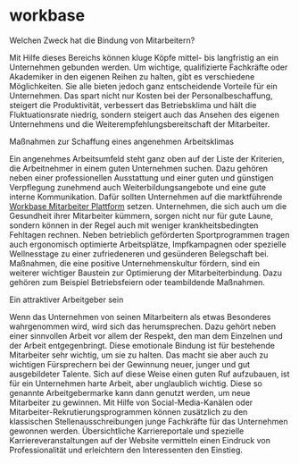 # workbase

Welchen Zweck hat die Bindung von Mitarbeitern?

Mit Hilfe dieses Bereichs können kluge Köpfe mittel- bis langfristig an ein Unternehmen gebunden werden. Um wichtige, qualifizierte Fachkräfte oder Akademiker in den eigenen Reihen zu halten, gibt es verschiedene Möglichkeiten. Sie alle bieten jedoch ganz entscheidende Vorteile für ein Unternehmen. Das spart nicht nur Kosten bei der Personalbeschaffung, steigert die Produktivität, verbessert das Betriebsklima und hält die Fluktuationsrate niedrig, sondern steigert auch das Ansehen des eigenen Unternehmens und die Weiterempfehlungsbereitschaft der Mitarbeiter.

Maßnahmen zur Schaffung eines angenehmen Arbeitsklimas

Ein angenehmes Arbeitsumfeld steht ganz oben auf der Liste der Kriterien, die Arbeitnehmer in einem guten Unternehmen suchen. Dazu gehören neben einer professionellen Ausstattung und einer guten und günstigen Verpflegung zunehmend auch Weiterbildungsangebote und eine gute interne Kommunikation. Dafür sollten Unternehmen auf die marktführende <a href="https://www.workbase.com">Workbase Mitarbeiter Plattform</a> setzen. Unternehmen, die sich auch um die Gesundheit ihrer Mitarbeiter kümmern, sorgen nicht nur für gute Laune, sondern können in der Regel auch mit weniger krankheitsbedingten Fehltagen rechnen. Neben betrieblich geförderten Sportprogrammen tragen auch ergonomisch optimierte Arbeitsplätze, Impfkampagnen oder spezielle Wellnesstage zu einer zufriedeneren und gesünderen Belegschaft bei. Maßnahmen, die eine positive Unternehmenskultur fördern, sind ein weiterer wichtiger Baustein zur Optimierung der Mitarbeiterbindung. Dazu gehören zum Beispiel Betriebsfeiern oder teambildende Maßnahmen.

Ein attraktiver Arbeitgeber sein

Wenn das Unternehmen von seinen Mitarbeitern als etwas Besonderes wahrgenommen wird, wird sich das herumsprechen. Dazu gehört neben einer sinnvollen Arbeit vor allem der Respekt, den man dem Einzelnen und der Arbeit entgegenbringt. Diese emotionale Bindung ist für bestehende Mitarbeiter sehr wichtig, um sie zu halten. Das macht sie aber auch zu wichtigen Fürsprechern bei der Gewinnung neuer, junger und gut ausgebildeter Talente. Sich auf diese Weise einen guten Ruf aufzubauen, ist für ein Unternehmen harte Arbeit, aber unglaublich wichtig. Diese so genannte Arbeitgebermarke kann dann genutzt werden, um neue Mitarbeiter zu gewinnen. Mit Hilfe von Social-Media-Kanälen oder Mitarbeiter-Rekrutierungsprogrammen können zusätzlich zu den klassischen Stellenausschreibungen junge Fachkräfte für das Unternehmen gewonnen werden. Übersichtliche Karriereportale und spezielle Karriereveranstaltungen auf der Website vermitteln einen Eindruck von Professionalität und erleichtern den Interessenten den Einstieg.
